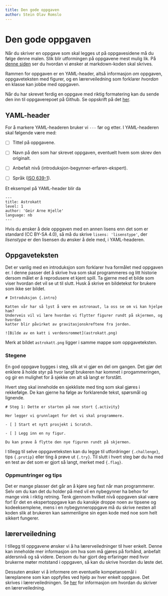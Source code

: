 ```yaml
---
title: Den gode oppgaven
author: Stein Olav Romslo
---
```


# Den gode oppgaven

Når du skriver en oppgave som skal legges ut på oppgavesidene må du følge denne
malen. Slik blir utformingen på oppgavene mest mulig lik. På [denne
siden](conventions.md) ser du hvordan vi ønsker at markdown-koden skal skrives.

Rammen for oppgaven er en YAML-header, altså informasjon _om_ oppgaven,
oppgaveteksten med figurer, og en lærerveiledning som forklarer _hvordan_ en
klasse kan jobbe med oppgaven.

Når du har skrevet ferdig en oppgave med riktig formatering kan du sende den inn
til oppgaverepoet på Github. Se oppskrift på det [her](guide_bruk_git.md).

## YAML-header

For å markere YAML-headeren bruker vi `---` før og etter. I YAML-headeren skal
følgende være med:

- [ ] Tittel på oppgavene.

- [ ] Navn på den som har skrevet oppgaven, eventuelt hvem som skrev den originalt.

- [ ] Anbefalt nivå (introduksjon-begynner-erfaren-ekspert).

- [ ] Språk ([ISO 639-1](https://no.wikipedia.org/wiki/Liste_over_ISO_639-1-koder)).

Et eksempel på YAML-header blir da

```
---
title: Astrokatt
level: 1
author: 'Geir Arne Hjelle'
language: nb
---
```

Hvis du ønsker å dele oppgaven med en annen lisens enn det som er standard (CC
BY-SA 4.0), så må du skrive `lisens: 'lisenstype'`, der _lisenstype_ er den
lisensen du ønsker å dele med, i YAML-headeren.

## Oppgaveteksten

Det er vanlig med en introduksjon som forklarer hva formålet med oppgaven er. I
denne passer det å skrive hva som skal programmeres og litt historie dersom
målet er å reprodusere et kjent spill. Ta gjerne med et bilde som viser hvordan
det vil se ut til slutt. Husk å skrive en bildetekst for brukere som ikke ser
bildet.

```
# Introduksjon {.intro}

Katten vår har så lyst å være en astronaut, la oss se om vi kan hjelpe ham?
Underveis vil vi lære hvordan vi flytter figurer rundt på skjermen, og hvordan
katter blir påvirket av gravitasjonskreftene fra jorden.

![Bilde av en katt i verdensrommet](astrokatt.png)
```

Merk at bildet `astrokatt.png` ligger i samme mappe som oppgaveteksten.

### Stegene

En god oppgave bygges i steg, slik at vi gjør en del om gangen. Det gjør det
enklere å holde styr på hvor langt brukeren har kommet i progammeringen, og gir
en mulighet for å sjekke om alt så langt er forstått.

Hvert steg skal inneholde en sjekkliste med ting som skal gjøres i rekkefølge.
De kan gjerne ha følge av forklarende tekst, spørsmål og lignende.

```
# Steg 1: Dette er starten på noe stort {.activity}

Her legger vi grunnlaget for det vi skal programmere.

- [ ] Start et nytt prosjekt i Scratch.

- [ ] Legg inn en ny figur.

Du kan prøve å flytte den nye figuren rundt på skjermen.
```

I tillegg til selve oppgaveteksten kan du legge til utfordringer `{.challenge}`,
tips `{.protip}` eller ting å prøve ut `{.try}`. Til slutt i hvert steg bør du
ha med en test av det som er gjort så langt, merket med `{.flag}`.

### Oppmuntringer og tips

Det er mange plasser det går an å kjøre seg fast når man programmerer. Selv om
du kan det du holder på med vil en nybegynner ha behov for mange vink i riktig
retning. Tenk gjennom hvilket nivå oppgaven skal være for! Er det en
ekspertoppgave kan du kanskje droppe noen av tipsene og kodeeksemplene, mens i
en nybegynneroppgave må du skrive nesten all koden slik at brukeren kan
sammenligne sin egen kode med noe som helt sikkert fungerer.

## lærerveiledning

I tillegg til oppgavene ønsker vi å ha lærerveiledninger til hver enkelt. Denne
kan inneholde mer informasjon om hva som må gjøres på forhånd, anbefalt
aldersnivå og så videre. Dersom du har gjort deg erfaringer med hvor brukerne
møter motstand i oppgaven, så kan du skrive hvordan du løste det.

Dessuten ønsker vi å informere om eventuelle kompetansemål i læreplanene som kan
oppfylles ved hjelp av hver enkelt oppgave. Det skrives i lærerveiledningen. Se
[her](guide_lage_lærerveiledning.md) for informasjon om hvordan du skriver en
lærerveiledning.

